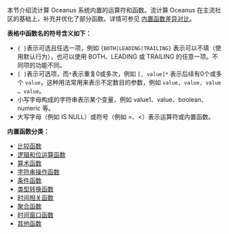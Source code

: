 本节介绍流计算 Oceanus 系统内置的运算符和函数。流计算 Oceanus 在主流社区的基础上，补充并优化了部分函数。详情可参见 [内置函数差异对比](https://cloud.tencent.com/document/product/849/71606)。

**表格中函数名的符号含义如下：**
-  `{ }`表示可选且任选一项，例如 `{BOTH|LEADING|TRAILING}` 表示可以不填（使用默认行为），也可以使用 BOTH、LEADING 或 TRAILING 的任意一项。不同项的功能不同。
-  `[ ]`表示可选项，而`*`表示重复0或多次，例如 `[, value]*` 表示后续有0个或多个 `value`，这种用法常用来表示不定数目的参数，例如 `value, value, value … value`。
 -  小写字母构成的字符串表示某个变量，例如 value1、value、boolean、numeric 等。
 -  大写字母（例如 IS NULL）或符号（例如 =、<）表示运算符或内置函数。

**内置函数分类：**

- [比较函数](/document/product/849/18078)
- [逻辑和位运算函数](/document/product/849/18082)
- [算术函数](/document/product/849/18080)
- [字符串操作函数](/document/product/849/18073)
- [条件函数](/document/product/849/18076)
- [类型转换函数](/document/product/849/18079)
- [时间相关函数](/document/product/849/18075)
- [聚合函数](/document/product/849/18081)
- [时间窗口函数](/document/product/849/18077)
- [其他函数](/document/product/849/18074)


